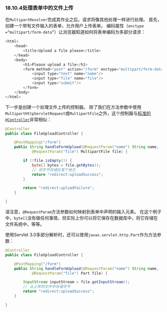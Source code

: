 ### 18.10.4处理表单中的文件上传

在`MultipartResolver`完成其作业之后，请求将像其他处理一样进行处理。 首先，创建一个带有文件输入的表单，允许用户上传表单。 编码属性（`enctype =“multipart/form-data”`）让浏览器知道如何将表单编码为多部分请求：

```java
<html>
    <head>
        <title>Upload a file please</title>
    </head>
    <body>
        <h1>Please upload a file</h1>
        <form method="post" action="/form" enctype="multipart/form-data">
            <input type="text" name="name"/>
            <input type="file" name="file"/>
            <input type="submit"/>
        </form>
    </body>
</html>
```

下一步是创建一个处理文件上传的控制器。 除了我们在方法参数中使用`MultipartHttpServletRequest`或`MultipartFile`之外，这个控制器与[标准的`@Controller`](http://docs.spring.io/spring/docs/5.0.0.M5/spring-framework-reference/html/mvc.html#mvc-ann-controller)非常相似：

```java
@Controller
public class FileUploadController {

    @PostMapping("/form")
    public String handleFormUpload(@RequestParam("name") String name,
            @RequestParam("file") MultipartFile file) {

        if (!file.isEmpty()) {
            byte[] bytes = file.getBytes();
            // 将字节存储在某个地方
            return "redirect:uploadSuccess";
        }

        return "redirect:uploadFailure";
    }

}
```

请注意，`@RequestParam`方法参数如何映射到表单中声明的输入元素。 在这个例子中，`byte[]`没有做任何事情，但实际上你可以将它保存在数据库中，将它存储在文件系统中，等等。

使用Servlet 3.0多部分解析时，还可以使用`javax.servlet.http.Part`作为方法参数：

```java
@Controller
public class FileUploadController {

    @PostMapping("/form")
    public String handleFormUpload(@RequestParam("name") String name,
            @RequestParam("file") Part file) {

        InputStream inputStream = file.getInputStream();
        // 从上传的文件中存储字节
        return "redirect:uploadSuccess";
    }

}
```



